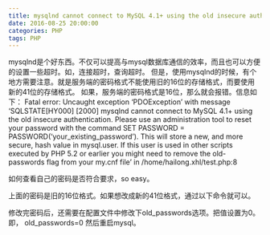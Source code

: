 ```yaml
---
title: mysqlnd cannot connect to MySQL 4.1+ using the old insecure authentication解决办法
date: 2016-08-25 20:00:00
categories: PHP
tags: PHP
---
```

mysqlnd是个好东西。不仅可以提高与mysql数据库通信的效率，而且也可以方便的设置一些超时。如，连接超时，查询超时。
但是，使用mysqlnd的时候，有个地方需要注意。就是服务端的密码格式不能使用旧的16位的存储格式，而要使用新的41位的存储格式。
如果，服务端的密码格式是16位，那么就会报错。信息如下：
Fatal error: Uncaught exception ‘PDOException’ with message ‘SQLSTATE[HY000] [2000] mysqlnd cannot connect to MySQL 4.1+ using the old insecure authentication. Please use an administration tool to reset your password with the command SET PASSWORD = PASSWORD(‘your_existing_password’). This will store a new, and more secure, hash value in mysql.user. If this user is used in other scripts executed by PHP 5.2 or earlier you might need to remove the old-passwords flag from your my.cnf file’ in /home/hailong.xhl/test.php:8

如何查看自己的密码是否符合要求，so easy。

上面的密码是旧的16位格式。如果想改成新的41位格式，通过以下命令就可以。

修改完密码后，还需要在配置文件中修改下old_passwords选项。把值设置为0。即，
old_passwords=0
然后重启mysql。